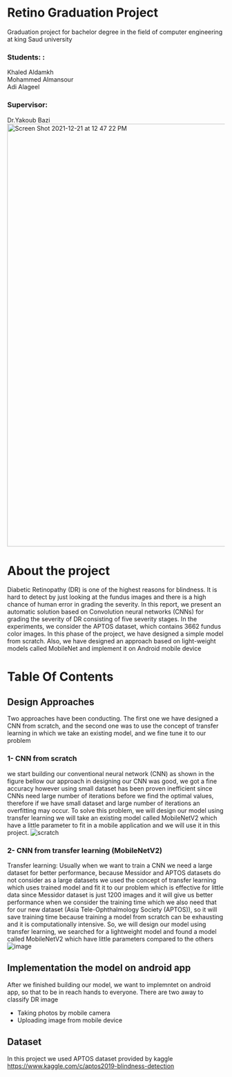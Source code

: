 # Retino Graduation Project
Graduation project for bachelor degree in the field of computer engineering at king Saud university
### Students: : </br>
 Khaled Aldamkh </br>
 Mohammed Almansour </br>
 Adi Alageel </br>

### Supervisor: 
 Dr.Yakoub Bazi
<img width="978" alt="Screen Shot 2021-12-21 at 12 47 22 PM" src="https://user-images.githubusercontent.com/83476407/146908785-caea73e9-00a0-429c-86ee-963e9e955b64.png">


# About the project 
Diabetic Retinopathy (DR) is one of the highest reasons for blindness. It is hard to detect by just looking at the fundus images and there is a high chance of human error in grading the severity. In this report, we present an automatic solution based on Convolution neural networks (CNNs) for grading the severity of DR consisting of five severity stages. In the experiments, we consider the APTOS dataset, which contains 3662 fundus color images. In this phase of the project, we have designed a simple model from scratch. Also, we have designed an approach based on light-weight models called MobileNet and implement it on Android mobile device
# Table Of Contents
## Design Approaches 
Two approaches have been conducting. The first one we have designed a CNN from scratch, and the second one was to use the concept of transfer learning in which we take an existing model, and we fine tune it to our problem
### 1- CNN from scratch 
we start building our conventional neural network (CNN) as shown in the figure bellow our approach in designing our CNN was good, we got a fine accuracy however using small dataset has been proven inefficient since CNNs need large number of iterations before we find the optimal values, therefore if we have small dataset and large number of iterations an overfitting may occur. To solve this problem, we will design our model using transfer learning we will take an existing model called MobileNetV2 which have a little parameter to fit in a mobile application and we will use it in this project.
![scratch](https://user-images.githubusercontent.com/96137439/146664878-c9c58859-593f-44ce-8cb7-7697c518fd06.jpg)
### 2- CNN from transfer learning (MobileNetV2)
Transfer learning: Usually when we want to train a CNN we need a large dataset for better performance, because Messidor and APTOS datasets do not consider as a large datasets we used the concept of transfer learning which uses trained model and fit it to our problem which is effective for little data since Messidor dataset is just 1200 images and it will give us better performance when we consider the training time which we also need that for our new dataset (Asia Tele-Ophthalmology Society (APTOS)), so it will save training time because training a model from scratch can be exhausting and it is computationally intensive. So, we will design our model using transfer learning, we searched for a lightweight model and found a model called MobileNetV2 which have little parameters compared to the others
![image](https://user-images.githubusercontent.com/96137439/146664870-b330ad32-8846-4d04-a8a8-45268bce179f.png)
## Implementation the model on android app
 After we finished building our model, we want to implemntet on android app, so that to be in reach hands to everyone.
 There are two away to classify DR image 
 * Taking photos by mobile camera
 * Uploading image from mobile device
 ## Dataset
 In this project we used APTOS dataset provided by kaggle 
 https://www.kaggle.com/c/aptos2019-blindness-detection
